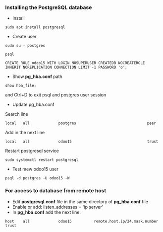 ### Installing the PostgreSQL database
* Install
```commandline
sudo apt install postgresql
```
* Create user
```commandline
sudo su - postgres
```
```commandline
psql
```
```commandline
CREATE ROLE odoo15 WITH LOGIN NOSUPERUSER CREATEDB NOCREATEROLE INHERIT NOREPLICATION CONNECTION LIMIT -1 PASSWORD 'o';
```
* Show **pg_hba.conf** path
```commandline
show hba_file;
```
and Ctrl+D to exit psql and postgres user session
* Update pg_hba.conf

Search line
```
local   all             postgres                                peer
```
Add in the next line
```
local   all             odoo15                                  trust
```
Restart postgresql service
```
sudo systemctl restart postgresql
```
* Test mew odoo15 user
```commandline
psql -d postgres -U odoo15 -W
```
### For access to database from remote host 
* Edit **postgresql.conf** file in the same directory of **pg_hba.conf** file
* Enable or add: listen_addresses = 'ip server'
* In **pg_hba.conf** add the next line:
```
host    all             odoo15          remote.host.ip/24.mask.number         trust
```